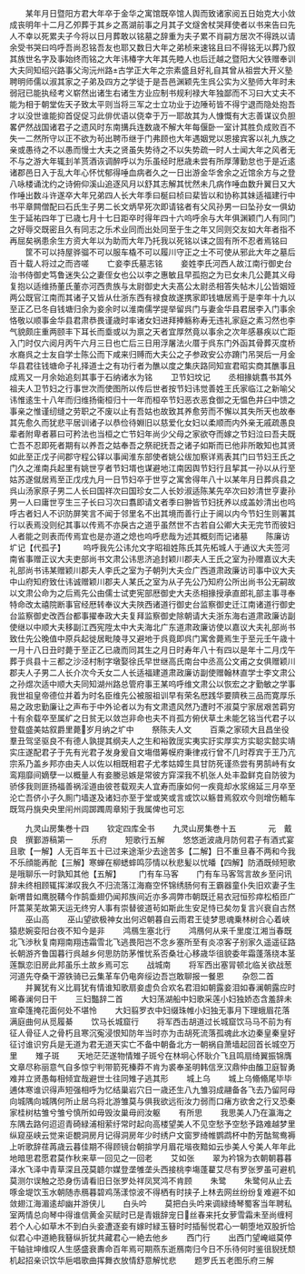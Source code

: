 <!-- { "loadSidebar": true } -->
　　某年月日暨阳方君大年卒于金华之寓馆既卒馆人舆而致诸家阅五日始克大小敛成丧明年十二月乙夘葬于其乡之髙湖前事之月其子文燧舍杖哭拜使者以书来告曰先人不幸以死累夫子今将以日月葬敢以铭墓之辞重为夫子累不肖嗣方居次不得跣以请余受书哭曰呜呼吾尚忍铭吾友也耶又数日大年之弟桢来速铭且曰不得铭无以葬乃叙其族世名字及事始终而铭之大年讳椿字大年其先睦人也后迁越之暨阳大父铁赠奉训大夫同知绍兴路事父洵沅州路古学正大年之宗素盛且好礼自其曾从祖尝大开义塾聘明师儒以淑其家之子弟及四方之学徒于是吾邑渊颖先生呉公实为义塾师大年时未弱冠已能执经考义崭然出诸生右诸生方业应制书规利禄大年独鄙而不习曰大丈夫不能为相于朝堂佐天子致太平则当将三军之士立功业于边陲茍皆不得宁退而隐处抱吾才以没世谁能抑首促促习此俳优语以侥幸于万一耶故其为人慷慨有大志善谋议负胆畧俨然战国诸君子之遗风时东南搆兵连数歳不解大年每偃卧一室计其胜负成败百不失一二然所守以正不欲为茍出聘币继于门弗顾也大年遇姻党以恩接宾客以礼九族之亲或愚待之不以愚而慢士大夫之贤虽失势待之不以失势疏一时人士闻大年之风者无不与之游大年辄刲羊贳酒诙调醉呼以为乐虽经时厯歳未尝有所厚薄勤怠也于是近逺诸郡邑日入于乱大年心怀忧郁得唾血病者久之一日出游金华舍余之近馆余方与之登八咏楼诵沈约之诗俯仰溪山追逐风月以舒其志解其忧然未几病作唾血数升翼日又大作唾出数斗许遂卒大年兄弟四人长大年季曰梴曰桢曰棐皆以和协称其妹适福建行中书平章闗僧配曰石氏生子男二长文炳早死次即请铭者有父风孙男一曰坠孙女一俱幼生于延祐四年丁已歳七月十七日距卒时得年四十六呜呼余与大年俱渊颖门人有同门之好辱交既密且久有同志之乐术业同而出处同至于生之年又同则交友如大年者指不再屈矣祸患余生方资大年以为助而大年乃托我以死铭以诔之固有所不忍者焉铭曰
　　筐不可以持屋骅骝不可以服车橇不可以履川守正之士不可使从邪此大年之墓后百十载人将过之而咨嗟
　　亡妾李氏墓志铭
　　妾姓李氏河西人故江南行御史台治书侍御史笃鲁迷失公之妻侄女也公以李之惠敏且早孤抱之为已女未几公薨其义母复抱以适维扬董氏董亦河西贵族与太尉御史大夫髙公太尉丞相答失帖木儿公皆姻娅两公既官江南而其诸子又皆从仕浙东西有禄食故遂携家即钱塘居焉于是李年十九以至正乙已冬自钱塘归余为妾余时以淮南儒学提举留呉门与妻金华县君居李入门事余恪敬以顺事金华县君肃恭畏谨歳时率诸女妇进拜捧觞称寿无违礼家庭之素习然也李气貌颇庄重两颐丰下耳长而埀或以为禀之天者宜厚然竟以事余之次年感暴疾以亡距入门时仅六阅月丙午六月三日也亡后三日用浮屠法火厝于呉东门外函其骨葬灭度桥水裔呉之士友自学士陈公而下咸来归赙而大夫公之子参政安公亦蹐门吊哭后一月金华县君往钱塘命子礼择道士之有功行者为醮以度之集庆路同知宣君昭实商其醮事且成焉又一月余始追刻其事于石纳诸水为铭
　　卫节妇坟记
　　丞相掾姚翥书其外祖夫人卫节妇之行事世次而使图所以传后世者按节妇讳觉善姓王氏家临江之新喻父讳惟逺生十八年而归维扬衞桓归十一年而桓卒节妇恶衣恶食御之无愠色井臼中馈之事亲之惟谨纫缝之劳职之不废以止有吾姑也故致其养愈劳而不懈以其失所天也故奉其先愈久而犹悲平居训诸子以恭俭待婣旧以慈爱化女妇以柔顺而内外亲无戚疏愚良辈者附卑者慕曰可矜法也当桓之亡节妇年尚少父母之家欲夺而嫁之节妇泣曰吾夫既亡吾不忍即死者期有以养吾之姑奉吾之祭祀抚吾之诸子如斯而已他非所敢知也其贤如此至正戊子间郡守程公铎以事闻淮东部使者姚公绂加察详焉表其门曰节妇王氏之门久之淮南兵起里有姚世亨者节妇壻也谋避地江南因舆节妇行且挈其一孙以从行至姑苏遂僦居焉至正戊戌九月一日节妇卒于世亨之寓舍得年八十以某年月日葬呉县之呉山汤家原子男二人长曰国祥次曰国珍女二人长妙淑适陈某先卒次曰妙清世亨妻孙男一人曰庸世亨生三子长曰习次曰翥即请文者季曰翀皆节妇抚养以成盖妙清出也呜呼古者妇人不识防屏笑言不闻于邻里名不出其境而善行止于阃以内今节妇生则署其行以表焉没则纪其事以传焉不亦戾古之道乎虽然世不古若自公卿大夫无完节而彼妇人者能之则表而传焉宜也是亦道之熄也呜呼悲哉为述其概刻而记诸墓
　　陈廉访圹记【代孤子】
　　呜呼我先公讳允文字昭祖姓陈氏其先柘城人于通议大夫签河南省事赠正议大夫吏部尚书文肃公讳思济追封颖川郡夫人王氏之室为孙赠嘉议大夫礼部尚书讳某赠颖川郡夫人李氏之室为子朝列大夫佥广西道肃政廉访司事中议大夫中山府知府致仕讳诚赠颖川郡夫人某氏之室为从子先公乃知府公所出尚书公无嗣故以文肃公命为之后焉先公由儒士试吏宪部厯御史大夫丞相掾授承直郎礼部主事寻奉特命改太禧院断事官经厯转奉议大夫陜西诸道行御史台监察御史迁江南诸道行御史台监察御史改西台都事擢奉政大夫复拜监察御史除朝请大夫浙东海右道肃政廉访副使继以中顺大夫移副江西宪陞太中大夫海北广东道肃政廉访使以嘉议大夫礼部尚书致仕先公晚值中原兵起徙居毗陵寻又避地于呉竟即呉门寓舍薨焉生于至元壬午歳十一月十八日丑时薨于至正乙已歳而同其生之月日时寿年八十有四以是年十二月戊午葬于呉县十三都之沙泾村制字墩娶徐氏早世继高氏南台中丞高公文甫之女俱赠颖川郡夫人子男二人长介次今夭女二人长适福建道肃政廉访副使赠翰林直学士李文肃公之孙煜次适中顺大夫同知湖州路总管府事王某呜呼维文肃公以恢宏之才勤敏之学事我世祖皇帝德位并着为时名臣维先公被服祖训早有荣名厯践华要隮秩三品而寛厚乐易之政忠勤廉让之声布于中外论者以为有文肃遗风然乃遭时不淑莫宁家居艰苦羁穷十有余载卒至属纩之日贫无以敛岂非命也夫不肖孤方俯伏草土未能乞铭当代君子以登载盛美姑叙爵里薨岁月纳之圹中
　　祭陈夫人文
　　百乘之家硕大且昌坐役羣丑驾坚驱良不有德人孰提其纲夫人之生和裕敦厐实夷实訏实厚实方实聪实懿实靖实庄遂配君子于先有光君子发身爰自文塲借筹幙府秉律戎行曾不几时荐宾于王乃亢宗系乃盖乡邦亦由夫人以佐以相既相君子尤孝姑嫜生具甘防死谨烝尝有男鹄峙有女鸾翔靡间嫡孽一以概量人有妾媵忌嫉是常彼方穽深我不机张人处丰盈鲜克自防彼为骄侈我则匪扬福善祸淫道由彼苍载观夫人宜寿而康如何一疾竟却水浆绵延三月卒至沦亡吾侪小子久厠门墙遂及诸妇亦至于堂或笑或言或饮以觞昔焉叙欢今则增伤輀车既驾丹旐央央里闬州闾踯躅周章矧于我属俾也可忘














　　九灵山房集巻十四
　　钦定四库全书
　　九灵山房集巻十五　　　　元　戴良　撰鄞游稿第一
　　乐府
　　短歌行五解
　　悠悠逝波歳月防何君子有酒式宴且歌【一解】人无百年五十已过来途渐少去途苦多【二解】日不重旦春不两和今我不乐顔能再酡【三解】寒蝉在柳蟋蟀鸣莎情以秋悲髪以忧皤【四解】防酒既倾短歌是哦聊乐一时孰知其他【五解】
　　门有车马客
　　门有车马客驾言故乡至问讯辞未终相顾辄挥涕叹我久不归流落江海裔空怀锦绣肠何有王霸器童仆失旧欢妻子生新喟昔如鹰脱鞲今作鹄埀翅仍闻邦族间近亦多凋弊市朝既迁易衣冠恒殄瘁松栢匝广阡蒿莱芜故第天运无终穷人事有崇替彼道茍如斯此生安足恃已矣勿复言兴衰自古然
　　巫山高
　　巫山望欲极神女出何迟朝暮自云雨君王徒梦思魂乗林树合心着峡猿悲婉娈阳台夜不知今是非
　　鸿鴈生塞北行
　　鸿鴈何从来千里度江湘当春既北飞渉秋复南翔南翔违霜雪北飞逃畏阳岂不念乡塞所至有炎凉客子别家久遥遥征路长朝游齐鲁国暮行呉越乡何思防防茅惟忧系否桑壮心移歳华徂貌委年霜蓬落绕本茎莲飘恋旧房此邦虽乐土故乡焉可忘
　　战城南
　　将军西出塞冐顿北临关欲战葱河道先夺桑干源铁骑已云集革车仍电奔绥边吾岂敢聊报一餐恩
　　杂怨二首
　　并翼犹有义比肩犹有情谁知歌扇妾虚负合欢名君泪如朝露妾泪如春澜朝露应时晞春澜何日干
　　三妇豓辞二首
　　大妇荡湖船中妇歌采莲小妇独娇态含羞辞未宣牵篷掩花面何处不堪怜
　　大妇翦罗衣中妇缀珠帷小妇独无事月下理蛾眉花落满庭曲何从觅履綦
　　饮马长城窟行
　　将军西击胡道过长城窟饮马马不前为有征人骨征人之骨朽且寒沉寃浸恨知防年当时亦为击胡死流落孤魂此水边秦皇秦皇好征讨谁识穷兵是无道为君无道天实亡不备中朝备北方一朝祸自萧墙起回首长城空万里
　　雉子斑
　　天地茫茫遂物情雉子斑兮在林坰心怀耿介飞且鸣扇绮翼振锦膺文章尽称丽意气自多惊宁判带箭死榛莽不肯为裘奉圣明韩信烹汉鼎仲由醢卫庭智勇难并立贤愚每相倾宜哉避世士往同雉子逃其形
　　城上乌
　　城上乌翛翛尾毕毕逋体寒谁识得声短强相呼为忆结巢岩穴日一歳还生八九雏羽成翮备各飞去乃留阿母向城隅向城隅何所止居乌将北游雏莫与俱我欲远衔汝力弱而口瘏方欲舍之行又恐秦家桂树枯雏兮雏兮慎所如毋毁汝巢毋阏汝躯
　　有所思
　　我思美人乃在瀛海之东隅去路何迢迢青碕緑浦相萦纡常时起向高楼望美人不见空愁予空愁予路难越梦里纵窥巫峡云觉来讵覩洞房月记得洞房年少时绣户文窗罗绮帷鹦鹉杯中酌芳酤鸳鸯褥上听歌辞荏苒歳云暮佳期不得顾镜台朝揜学月眉花堦夜黯如云歩美人兮美人年年此地暗思君愿君莫作秋来草一回见之一回老
　　艾如张
　　翠为衿锦为衣朝朝暮暮泽水飞泽中青草深且茂莫聼尔媒登垄雊垄头西接桃李塲蓬藋艾尽有罗张罗虽可避机莫测尔误触之恐身伤请看旧日张罗处祥凤冥鸿不肯顾
　　朱鹭
　　朱鹭何从止去啄金堤饮玉水朝随赤鴈暮碧鸡荡漾惊波不得栖有时挟子上林去网丝纷纷复难避不如敛翅江海湄逺却幽并游侠儿
　　白头吟
　　莫把白头吟来调緑绮琴蜀客当年聘私室两情总向琴中得谁信黄金买赋时已是青娥辞宠日丝春来托女萝雪霜未至尚缠柯若个人心如草木不到白头妾遭逐妾有嫁时緑玉簮时时插髻悦君心一朝堕地双股折恰似君心中道絶我簮纵折犹共藏君心一絶去他乡
　　西门行
　　出西门望崦嵫莫停干轴驻坤维叹人生感盛衰夀命百年焉可期燕东逝鴈南归今日不乐待何时鉴徂貎抚颓机起招亲识饮华巵唱歌曲挥舞衣放情舒意解忧悲
　　题罗氏五老图乐府三解

